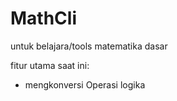 # MathCli
untuk belajara/tools matematika dasar 

fitur utama saat ini:
* mengkonversi Operasi logika 
